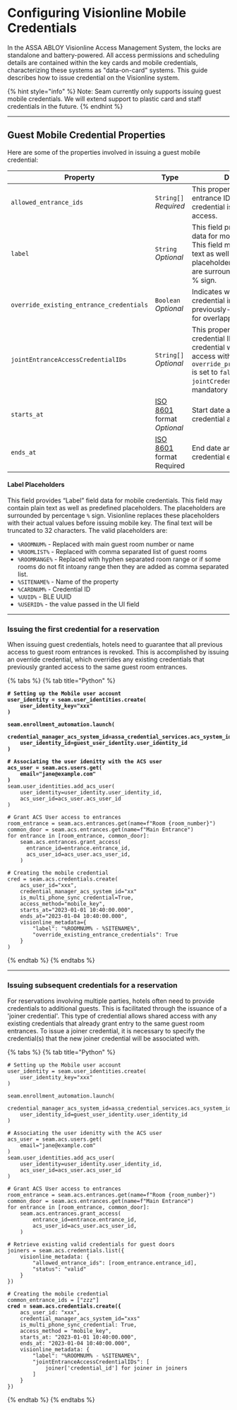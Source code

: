 # Configuring Visionline Mobile Credentials

In the ASSA ABLOY Visionline Access Management System, the locks are standalone and battery-powered. All access permissions and scheduling details are contained within the key cards and mobile credentials, characterizing these systems as "data-on-card" systems. This guide describes how to issue credential on the Visionline system.

{% hint style="info" %}
Note: Seam currently only supports issuing guest mobile credentials. We will extend support to plastic card  and staff credentials in the future.
{% endhint %}

***

## Guest Mobile Credential Properties

Here are some of the properties involved in issuing a guest mobile credential:

<table><thead><tr><th width="260">Property</th><th width="176">Type</th><th width="290">Description</th></tr></thead><tbody><tr><td><code>allowed_entrance_ids</code></td><td><code>String[]</code><br><em>Required</em></td><td>This property specifies a list of entrance IDs that this credential is authorized to access.</td></tr><tr><td><code>label</code></td><td><code>String</code><br><em>Optional</em></td><td>This field provides “Label” field data for mobile credentials. This field may contain plain text as well as predefined placeholders. The placeholders are surrounded by percentage % sign.</td></tr><tr><td><code>override_existing_entrance_credentials</code></td><td><code>Boolean</code><br><em>Optional</em></td><td>Indicates whether this credential invalidates any previously-issued credentials for overlapping entrances</td></tr><tr><td><code>jointEntranceAccessCredentialIDs</code></td><td><code>String[]</code><br><em>Optional</em></td><td>This property is a list of credential IDs that the current credential will share entrance access with. When <code>override_previous_credentials</code> is set to <code>false</code>, <code>jointCredentialIDs</code> becomes a mandatory field.</td></tr><tr><td><code>starts_at</code></td><td><a href="https://www.iso.org/iso-8601-date-and-time-format.html">ISO 8601</a> format<br><em>Optional</em></td><td>Start date and time stamp for credential activation</td></tr><tr><td><code>ends_at</code></td><td><a href="https://www.iso.org/iso-8601-date-and-time-format.html">ISO 8601</a> format<br>Required</td><td>End date and time stamp for credential expiration</td></tr></tbody></table>

#### Label Placeholders

This field provides “Label” field data for mobile credentials. This field may contain plain text as well as predefined placeholders. The placeholders are surrounded by percentage `%` sign. Visionline replaces these placeholders with their actual values before issuing mobile key. The final text will be truncated to 32 characters. The valid placeholders are:

* `%ROOMNUM%` - Replaced with main guest room number or name
* `%ROOMLIST%` - Replaced with comma separated list of guest rooms
* `%ROOMRANGE%` - Replaced with hyphen separated room range or if some rooms do not fit intoany range then they are added as comma separated list.
* `%SITENAME%` - Name of the property
* `%CARDNUM%` - Credential ID
* `%UUID%` - BLE UUID
* `%USERID%` - the value passed in the UI field

***

### Issuing the first credential for a reservation

When issuing guest credentials, hotels need to guarantee that all previous access to guest room entrances is revoked. This is accomplished by issuing an override credential, which overrides any existing credentials that previously granted access to the same guest room entrances.

{% tabs %}
{% tab title="Python" %}
<pre class="language-python"><code class="lang-python"><strong># Setting up the Mobile user account
</strong><strong>user_identity = seam.user_identities.create(
</strong><strong>    user_identity_key="xxx"
</strong><strong>)
</strong><strong>
</strong><strong>seam.enrollment_automation.launch(
</strong><strong>    credential_manager_acs_system_id=assa_credential_services.acs_system_id,
</strong><strong>    user_identity_id=guest_user_identity.user_identity_id
</strong><strong>)
</strong><strong>
</strong><strong># Associating the user idenitty with the ACS user
</strong><strong>acs_user = seam.acs.users.get(
</strong><strong>    email="jane@example.com"
</strong><strong>)
</strong>seam.user_identities.add_acs_user(
    user_identity=user_identity.user_identity_id,
    acs_user_id=acs_user.acs_user_id
)

# Grant ACS User access to entrances
room_entrance = seam.acs.entrances.get(name=f"Room {room_number}")
common_door = seam.acs.entrances.get(name=f"Main Entrance")
for entrance in [room_entrance, common_door]:
    seam.acs.entrances.grant_access(
      entrance_id=entrance.entrance_id,
      acs_user_id=acs_user.acs_user_id,
    )

# Creating the mobile credential
cred = seam.acs.credentials.create(
    acs_user_id="xxx",
    credential_manager_acs_system_id="xx"
    is_multi_phone_sync_credential=True,
    access_method="mobile_key",
    starts_at="2023-01-01 10:40:00.000",
    ends_at="2023-01-04 10:40:00.000",
    visionline_metadata={
        "label": "%ROOMNUM% - %SITENAME%",
        "override_existing_entrance_credentials": True
    }
)
</code></pre>
{% endtab %}
{% endtabs %}

***

### Issuing subsequent credentials for a reservation

For reservations involving multiple parties, hotels often need to provide credentials to additional guests. This is facilitated through the issuance of a 'joiner credential'. This type of credential allows shared access with any existing credentials that already grant entry to the same guest room entrances. To issue a joiner credential, it is necessary to specify the credential(s) that the new joiner credential will be associated with.

{% tabs %}
{% tab title="Python" %}
<pre class="language-python"><code class="lang-python"># Setting up the Mobile user account
user_identity = seam.user_identities.create(
    user_identity_key="xxx"
)

seam.enrollment_automation.launch(
    credential_manager_acs_system_id=assa_credential_services.acs_system_id,
    user_identity_id=guest_user_identity.user_identity_id
)

# Associating the user idenitty with the ACS user
acs_user = seam.acs.users.get(
    email="jane@example.com"
)
seam.user_identities.add_acs_user(
    user_identity=user_identity.user_identity_id,
    acs_user_id=acs_user.acs_user_id
)

# Grant ACS User access to entrances
room_entrance = seam.acs.entrances.get(name=f"Room {room_number}")
common_door = seam.acs.entrances.get(name=f"Main Entrance")
for entrance in [room_entrance, common_door]:
    seam.acs.entrances.grant_access(
        entrance_id=entrance.entrance_id,
        acs_user_id=acs_user.acs_user_id,
    )

# Retrieve existing valid credentials for guest doors
joiners = seam.acs.credentials.list({
    visionline_metadata: {
        "allowed_entrance_ids": [room_entrance.entrance_id],
        "status": "valid"
    }
})

# Creating the mobile credential
common_entrance_ids = ["zzz"]
<strong>cred = seam.acs.credentials.create({
</strong>    acs_user_id: "xxx",
    credential_manager_acs_system_id="xxs"
    is_multi_phone_sync_credential: True,
    access_method = "mobile_key",
    starts_at: "2023-01-01 10:40:00.000",
    ends_at: "2023-01-04 10:40:00.000",
    visionline_metadata: {
        "label": "%ROOMNUM% - %SITENAME%",
        "jointEntranceAccessCredentialIDs": [
            joiner['credential_id'] for joiner in joiners
        ]
    }
})
</code></pre>
{% endtab %}
{% endtabs %}
